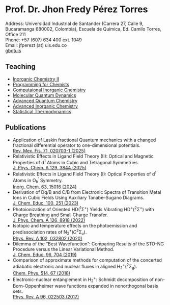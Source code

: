 # Prof. Dr. Jhon Fredy Pérez Torres 
<!--- <p float="center"><img src="/files/jfpt-on-board.jpg" width="100" /></p> --->
Address: Universidad Industrial de Santander (Carrera 27, Calle 9, Bucaramanga 680002,
Colombia), Escuela de Química, Ed. Camilo Torres, Office 211 \
Phone: +57 (607) 634 400 ext. 1049 \
Email: jfperezt (at) uis.edu.co \
[gbqtuis](https://gbqtuis.github.io)

## Teaching
- [Inorganic Chemistry II](ic.md)
- [Programming for Chemists](pfc.md)
- [Computaional Inorganic Chemistry](cic.md)
- [Molecular Quantum Dynamics](mqd.md)
- [Advanced Quantum Chemistry](aqc.md)
- [Advanced Inorganic Chemistry](aic.md)
- [Statistical Thermodynamics](st.md)

## Publications

- Application of Laskin fractional Quantum mechanics with a changed fractional differential operator to one-dimensional potentials.\
  [Rev. Mex. Fís. 71, 020703-1 (2025)](https://doi.org/10.31349/RevMexFis.71.020703)
- Relativistic Effects in Ligand Field Theory (II): Optical and Magnetic Properties of d<sup>1</sup> Atoms in Cubic and Tetragonal Symmetries.\
  [J. Phys. Chem. A 129, 3844 (2025)](https://doi.org/10.1021/acs.jpca.5c01052)
- Relativistic Effects in Ligand Field Theory (I): Optical Properties of d<sup>1</sup> Atoms in O<sub>h</sub><sup>′</sup> Symmetry.\
  [Inorg. Chem. 63, 15016 (2024)](https://doi.org/10.1021/acs.inorgchem.4c01771)
- Derivation of Dq/B and C/B from Electronic Spectra of Transition Metal Ions in Cubic Fields Using Auxiliary Tanabe–Sugano Diagrams.\
  [J. Chem. Educ. 100, 251 (2023)](https://doi.org/10.1021/acs.jchemed.2c00885)
- Photoionization of Oriented HD(<sup>1</sup>Σ<sup>+</sup>) Yields Vibrating HD<sup>+</sup>(<sup>2</sup>Σ<sup>+</sup>) with Charge Breathing and Small Charge Transfer.\
  [J. Phys. Chem. A 126, 8918 (2022)](https://doi.org/10.1021/acs.jpca.2c05050)
- Isotopic and temperature effects on the photoemission and predissociation rates of N<sub>2</sub><sup>+</sup>⁡(𝐶<sup>⁢2</sup>⁢Σ<sub>𝑢</sub>).\
  [Phys. Rev. A 102, 032802 (2020)](https://doi.org/10.1103/PhysRevA.102.032802)
- Dilemma of the “Best Wavefunction”: Comparing Results of the STO-NG Procedure versus the Linear Variational Method.\
  [J. Chem. Educ. 96, 704 (2019)](https://doi.org/10.1021/acs.jchemed.8b00959)
- Comparison of approximate methods for computation of the concerted adiabatic electronic and nuclear fluxes in aligned H<sub>2</sub><sup>+</sup>⁡(<sup>⁢2</sup>⁢Σ<sub>g</sub>).\
  [Chem. Phys. 514, 67 (2018)](https://doi.org/10.1016/j.chemphys.2018.05.026)
- Electronic-nuclear entanglement in H<sub>2</sub><sup>+</sup>: Schmidt decomposition of non-Born-Oppenheimer wave functions expanded in nonorthogonal basis sets.\
  [Phys. Rev. A 96, 022503 (2017)](https://doi.org/10.1103/PhysRevA.96.022503 )

